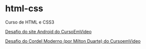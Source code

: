 # html-css
 Curso de HTML e CSS3


<a href="https://luccalopes.github.io/projeto-android/">Desafio do site Android do CursoEmVideo</a>

<a href="https://luccalopes.github.io/projeto-cordel/">Desafio do Cordel Moderno (por Milton Duarte) do CursoemVideo</a>